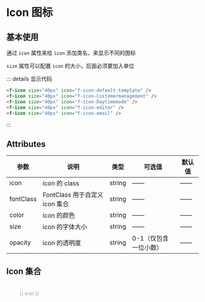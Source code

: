 # Icon 图标

## 基本使用

通过 `icon` 属性来给 `icon` 添加类名，来显示不同的图标

`size` 属性可以配置 `icon` 的大小，后面必须要加入单位

<f-icon size="40px" icon="f-icon-default-template" />
<f-icon size="40px" icon="f-icon-Customermanagement" />
<f-icon size="40px" icon="f-icon-Daytimemode" />
<f-icon size="40px" icon="f-icon-editor" />
<f-icon size="40px" icon="f-icon-email" />

::: details 显示代码

```html
<f-icon size="40px" icon="f-icon-default-template" />
<f-icon size="40px" icon="f-icon-Customermanagement" />
<f-icon size="40px" icon="f-icon-Daytimemode" />
<f-icon size="40px" icon="f-icon-editor" />
<f-icon size="40px" icon="f-icon-email" />
```

:::

## Attributes

| 参数      | 说明                           | 类型   | 可选值                | 默认值 |
| --------- | ------------------------------ | ------ | --------------------- | ------ |
| icon      | icon 的 class                  | string | ——                    | ——     |
| fontClass | FontClass 用于自定义 icon 集合 | string | ——                    | ——     |
| color     | icon 的颜色                    | string | ——                    | ——     |
| size      | icon 的字体大小                | string | ——                    | ——     |
| opacity   | icon 的透明度                  | string | 0-1（仅包含一位小数） | ——     |

## Icon 集合

<div class="icon_list">
  <div class="icon_box" v-for="(icon, index) in iconLists" :key="index">
    <f-icon size="40px" :icon="icon" />
    <span>{{ icon }}</span>
  </div>
</div>

<style lang="scss" scoped>
.icon_list {
  display: flex;
  flex-wrap: wrap;
  .icon_box {
    cursor: pointer;
    width: 120px;
    display: inline-flex;
    justify-content: center;
    align-items: center;
    flex-direction: column;
    padding: 10px;
    box-sizing: border-box;
    span {
      word-break: break-all;
      text-align: center;
      margin-top: 10px;
      display: inline-block;
      font-size: 12px;
      height: 36px;
      color: rgb(153, 150, 150);
    }
    &:hover {
      transition: 0.3s;
      background: #f4f5f5;
      span,
      .f-icon {
        color: #2d5af1;
      }
    }
  }
}
</style>

<script setup>
const iconLists = [
  'f-icon-loading1',
  'f-icon-loading4',
  'f-icon-loading5',
  'f-icon-loading6',
  'f-icon-loading7',
  'f-icon-loading8',
  'f-icon-loading2',
  'f-icon-loading3',
  'f-icon-years-fill',
  'f-icon-add-cart-fill',
  'f-icon-add-fill',
  'f-icon-all-fill1',
  'f-icon-ashbin-fill',
  'f-icon-calendar-fill',
  'f-icon-bad-fill',
  'f-icon-bussiness-man-fill',
  'f-icon-atm-fill',
  'f-icon-cart-full-fill',
  'f-icon-cart-Empty-fill',
  'f-icon-cameraswitching-fill',
  'f-icon-atm-away-fill',
  'f-icon-certified-supplier-fill',
  'f-icon-calculator-fill',
  'f-icon-clock-fill',
  'f-icon-ali-clould-fill',
  'f-icon-color-fill',
  'f-icon-coupons-fill',
  'f-icon-cecurity-protection-fill',
  'f-icon-credit-level-fill',
  'f-icon-default-template-fill',
  'f-icon-auto',
  'f-icon-CurrencyConverter-fill',
  'f-icon-all',
  'f-icon-Customermanagement-fill',
  'f-icon-bussiness-man',
  'f-icon-discounts-fill',
  'f-icon-component',
  'f-icon-Daytimemode-fill',
  'f-icon-code',
  'f-icon-cry-fill',
  'f-icon-copy',
  'f-icon-email-fill',
  'f-icon-dollar',
  'f-icon-filter-fill',
  'f-icon-history',
  'f-icon-folder-fill',
  'f-icon-editor',
  'f-icon-feeds-fill',
  'f-icon-data',
  'f-icon-gold-supplie-fill',
  'f-icon-gift',
  'f-icon-form-fill',
  'f-icon-integral',
  'f-icon-camera-fill',
  'f-icon-nav-list',
  'f-icon-good-fill',
  'f-icon-pic',
  'f-icon-image-text-fill',
  'f-icon-Notvisible',
  'f-icon-inspection-fill',
  'f-icon-play',
  'f-icon-hot-fill',
  'f-icon-rising',
  'f-icon-company-fill',
  'f-icon-QRcode',
  'f-icon-discount-fill',
  'f-icon-rmb',
  'f-icon-insurance-fill',
  'f-icon-similar-product',
  'f-icon-inquiry-template-fill',
  'f-icon-Exportservices',
  'f-icon-leftbutton-fill',
  'f-icon-sendinquiry',
  'f-icon-integral-fill1',
  'f-icon-all-fill',
  'f-icon-help1',
  'f-icon-favorites-fill',
  'f-icon-listing-content-fill',
  'f-icon-integral-fill',
  'f-icon-logistic-logo-fill',
  'f-icon-namecard-fill',
  'f-icon-Moneymanagement-fill',
  'f-icon-pic-fill',
  'f-icon-manage-order-fill',
  'f-icon-play-fill',
  'f-icon-prompt-fill',
  'f-icon-logistics-icon-fill',
  'f-icon-stop-fill',
  'f-icon-Newuserzone-fill',
  'f-icon-column',
  'f-icon-notice-fill',
  'f-icon-add-account',
  'f-icon-mute',
  'f-icon-column1',
  'f-icon-map1',
  'f-icon-add',
  'f-icon-play-fill1',
  'f-icon-agriculture',
  'f-icon-phone1',
  'f-icon-years',
  'f-icon-pin-fill',
  'f-icon-add-cart',
  'f-icon-rankinglist-fill',
  'f-icon-arrow-right',
  'f-icon-reduce-fill',
  'f-icon-arrow-left',
  'f-icon-reeor-fill',
  'f-icon-apparel',
  'f-icon-pic-fill1',
  'f-icon-all1',
  'f-icon-rankinglist',
  'f-icon-arrow-up',
  'f-icon-product1',
  'f-icon-ascending',
  'f-icon-prompt-fill1',
  'f-icon-ashbin',
  'f-icon-resonserate-fill',
  'f-icon-bad',
  'f-icon-remind-fill',
  'f-icon-attachent',
  'f-icon-Rightbutton-fill',
  'f-icon-browse',
  'f-icon-searchcart-fill',
  'f-icon-beauty',
  'f-icon-salescenter-fill',
  'f-icon-atm-away',
  'f-icon-save-fill',
  'f-icon-assessed-badge',
  'f-icon-security-fill',
  'f-icon-auto1',
  'f-icon-Similarproducts-fill',
  'f-icon-bags',
  'f-icon-signboard-fill',
  'f-icon-calendar',
  'f-icon-service-fill',
  'f-icon-cart-full',
  'f-icon-store-fill',
  'f-icon-calculator',
  'f-icon-smile-fill',
  'f-icon-cameraswitching',
  'f-icon-success-fill',
  'f-icon-cecurity-protection',
  'f-icon-sound-filling-fill',
  'f-icon-category',
  'f-icon-sound-Mute1',
  'f-icon-close',
  'f-icon-suspended-fill',
  'f-icon-certified-supplier',
  'f-icon-vip-fill',
  'f-icon-cart-Empty',
  'f-icon-set1',
  'f-icon-code1',
  'f-icon-Top-fill',
  'f-icon-color',
  'f-icon-viewlarger1',
  'f-icon-conditions',
  'f-icon-voice-fill',
  'f-icon-confirm',
  'f-icon-warning-fill',
  'f-icon-company',
  'f-icon-video1',
  'f-icon-ali-clould',
  'f-icon-template-fill',
  'f-icon-copy1',
  'f-icon-Exportservices-fill',
  'f-icon-credit-level',
  'f-icon-brand-fill',
  'f-icon-coupons',
  'f-icon-collection',
  'f-icon-connections',
  'f-icon-consumption-fill',
  'f-icon-cry',
  'f-icon-collection-fill',
  'f-icon-costoms-alearance',
  'f-icon-brand',
  'f-icon-clock',
  'f-icon-topraning-fill',
  'f-icon-CurrencyConverter',
  'f-icon-consumption',
  'f-icon-cut',
  'f-icon-topraning',
  'f-icon-data1',
  'f-icon-messagecenter-fill',
  'f-icon-Customermanagement',
  'f-icon-quick',
  'f-icon-descending',
  'f-icon-writing',
  'f-icon-double-arro-right',
  'f-icon-Hometextile',
  'f-icon-customization',
  'f-icon-home',
  'f-icon-double-arrow-left',
  'f-icon-sendinquiry-fill',
  'f-icon-discount',
  'f-icon-comments-fill',
  'f-icon-download',
  'f-icon-account-fill',
  'f-icon-dollar1',
  'f-icon-feed-logo-fill',
  'f-icon-default-template',
  'f-icon-feed-logo',
  'f-icon-editor1',
  'f-icon-home-fill',
  'f-icon-eletrical',
  'f-icon-add-select',
  'f-icon-electronics',
  'f-icon-sami-select',
  'f-icon-etrical-equipm',
  'f-icon-camera',
  'f-icon-ellipsis',
  'f-icon-arrow-down',
  'f-icon-email',
  'f-icon-account',
  'f-icon-falling',
  'f-icon-comments',
  'f-icon-earth',
  'f-icon-cart-Empty1',
  'f-icon-filter',
  'f-icon-favorites',
  'f-icon-furniture',
  'f-icon-order',
  'f-icon-folder',
  'f-icon-search',
  'f-icon-feeds',
  'f-icon-trade-assurance',
  'f-icon-history1',
  'f-icon-usercenter1',
  'f-icon-hardware',
  'f-icon-tradingdata',
  'f-icon-help',
  'f-icon-microphone',
  'f-icon-good',
  'f-icon-banzhengfuwu',
  'f-icon-Householdappliances',
  'f-icon-cangku',
  'f-icon-gift1',
  'f-icon-jizhuangxiang',
  'f-icon-form',
  'f-icon-jiaobiao',
  'f-icon-image-text',
  'f-icon-kehupandian',
  'f-icon-hot',
  'f-icon-dongtai',
  'f-icon-inspection',
  'f-icon-shangchuan',
  'f-icon-leftbutton',
  'f-icon-tongguan',
  'f-icon-jewelry',
  'f-icon-background-color',
  'f-icon-ipad',
  'f-icon-cascades',
  'f-icon-leftarrow',
  'f-icon-beijing',
  'f-icon-integral1',
  'f-icon-bold',
  'f-icon-kitchen',
  'f-icon-zijin',
  'f-icon-inquiry-template',
  'f-icon-centeralignment',
  'f-icon-link',
  'f-icon-click',
  'f-icon-libra',
  'f-icon-aspjiesuan',
  'f-icon-loading',
  'f-icon-flag',
  'f-icon-falg-fill',
  'f-icon-lights',
  'f-icon-Fee',
  'f-icon-logistics-icon',
  'f-icon-Foreigncurrency',
  'f-icon-messagecenter',
  'f-icon-guanliyuan',
  'f-icon-mobile-phone',
  'f-icon-language',
  'f-icon-manage-order',
  'f-icon-leftalignment',
  'f-icon-move',
  'f-icon-extra-inquiries',
  'f-icon-Moneymanagement',
  'f-icon-pcm',
  'f-icon-namecard',
  'f-icon-reducecell',
  'f-icon-map',
  'f-icon-rightalignment',
  'f-icon-Newuserzone',
  'f-icon-pointerleft',
  'f-icon-multi-language',
  'f-icon-square',
  'f-icon-office',
  'f-icon-tag-subscript',
  'f-icon-notice',
  'f-icon-danjuzhuanhuan',
  'f-icon-ontimeshipment',
  'f-icon-Transfermoney',
  'f-icon-office-supplies',
  'f-icon-under-line',
  'f-icon-password',
  'f-icon-xiakuangxian',
  'f-icon-Notvisible1',
  'f-icon-shouqi',
  'f-icon-operation',
  'f-icon-zhankai',
  'f-icon-packaging',
  'f-icon-tongxunlu',
  'f-icon-online-tracking',
  'f-icon-yiguanzhugongyingshang',
  'f-icon-packing-labeling',
  'f-icon-goumaipianhao',
  'f-icon-phone',
  'f-icon-Subscribe',
  'f-icon-pic1',
  'f-icon-becomeagoldsupplier',
  'f-icon-pin',
  'f-icon-new',
  'f-icon-play1',
  'f-icon-free',
  'f-icon-logistic-logo',
  'f-icon-cad-fill',
  'f-icon-print',
  'f-icon-robot',
  'f-icon-product',
  'f-icon-inspection1',
  'f-icon-machinery',
  'f-icon-block',
  'f-icon-process',
  'f-icon-shouhuoicon',
  'f-icon-prompt',
  'f-icon-QRcode1',
  'f-icon-reeor',
  'f-icon-reduce',
  'f-icon-Non-staplefood',
  'f-icon-rejected-order',
  'f-icon-resonserate',
  'f-icon-remind',
  'f-icon-responsetime',
  'f-icon-return',
  'f-icon-paylater',
  'f-icon-rising1',
  'f-icon-Rightarrow',
  'f-icon-rmb1',
  'f-icon-RFQ-logo',
  'f-icon-save',
  'f-icon-scanning',
  'f-icon-security',
  'f-icon-salescenter',
  'f-icon-seleted',
  'f-icon-searchcart',
  'f-icon-raw',
  'f-icon-service',
  'f-icon-share',
  'f-icon-signboard',
  'f-icon-shuffling-banner',
  'f-icon-Rightbutton',
  'f-icon-sorting',
  'f-icon-sound-Mute',
  'f-icon-Similarproducts',
  'f-icon-sound-filling',
  'f-icon-suggest',
  'f-icon-stop',
  'f-icon-success',
  'f-icon-supplier-features',
  'f-icon-switch',
  'f-icon-survey',
  'f-icon-template',
  'f-icon-text',
  'f-icon-suspended',
  'f-icon-task-management',
  'f-icon-tool',
  'f-icon-Top',
  'f-icon-smile',
  'f-icon-textile-products',
  'f-icon-tradealert',
  'f-icon-topsales',
  'f-icon-tradingvolume',
  'f-icon-training',
  'f-icon-upload',
  'f-icon-RFQ-word',
  'f-icon-viewlarger',
  'f-icon-viewgallery',
  'f-icon-vehivles',
  'f-icon-trust',
  'f-icon-warning',
  'f-icon-warehouse',
  'f-icon-shoes',
  'f-icon-video',
  'f-icon-viewlist',
  'f-icon-set',
  'f-icon-store',
  'f-icon-tool-hardware',
  'f-icon-vs',
  'f-icon-toy',
  'f-icon-sport',
  'f-icon-creditcard',
  'f-icon-contacts',
  'f-icon-checkstand',
  'f-icon-aviation',
  'f-icon-Daytimemode',
  'f-icon-infantmom',
  'f-icon-discounts',
  'f-icon-invoice',
  'f-icon-insurance',
  'f-icon-nightmode',
  'f-icon-usercenter',
  'f-icon-unlock',
  'f-icon-vip',
  'f-icon-wallet',
  'f-icon-landtransportation',
  'f-icon-voice',
  'f-icon-exchangerate',
  'f-icon-contacts-fill',
  'f-icon-add-account1'
]
</script>
